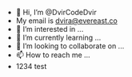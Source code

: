 - 👋 Hi, I’m @DvirCodeDvir
- My email is dvira@evereast.co
- 👀 I’m interested in ...
- 🌱 I’m currently learning ...
- 💞️ I’m looking to collaborate on ...
- 📫 How to reach me ...
- 1234 test

<!---
DvirCodeDvir/DvirCodeDvir is a ✨ special ✨ repository because its `README.md` (this file) appears on your GitHub profile.
You can click the Preview link to take a look at your changes.



--->
